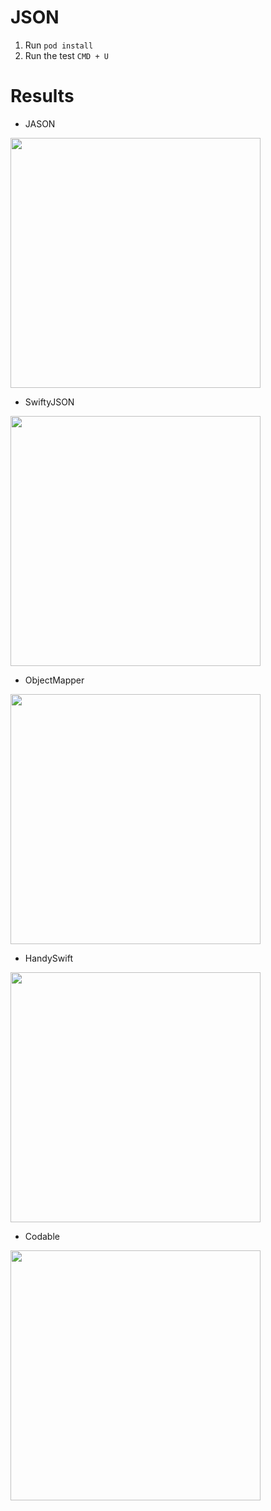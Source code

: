 # JSON

1. Run `pod install` 
2. Run the test `CMD + U`

# Results

* JASON 
<img width="400" src="https://user-images.githubusercontent.com/97948207/207834308-66f6b7a3-6f00-4d63-ac65-363919bfe16a.png">

* SwiftyJSON

<img width="400" src="https://user-images.githubusercontent.com/97948207/207833794-0717c11d-d057-4969-b1c4-e4ca16f395a9.png">

* ObjectMapper

<img width="400" src="https://user-images.githubusercontent.com/97948207/207833857-8624bc62-98a6-440b-88fc-10cbbd31e3e8.png">

* HandySwift

<img width="400" src="https://user-images.githubusercontent.com/97948207/207833899-72ba024f-f388-48f5-9f1f-63526fdf7f3c.png">

* Codable

<img width="400" src="https://user-images.githubusercontent.com/97948207/207833927-a2a84463-bd3c-4f19-ad3e-d3696fdbc1f8.png">
